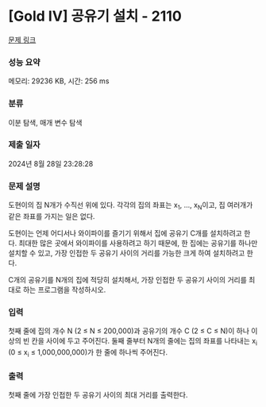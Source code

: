 # [Gold IV] 공유기 설치 - 2110 

[문제 링크](https://www.acmicpc.net/problem/2110) 

### 성능 요약

메모리: 29236 KB, 시간: 256 ms

### 분류

이분 탐색, 매개 변수 탐색

### 제출 일자

2024년 8월 28일 23:28:28

### 문제 설명

<p>도현이의 집 N개가 수직선 위에 있다. 각각의 집의 좌표는 x<sub>1</sub>, ..., x<sub>N</sub>이고, 집 여러개가 같은 좌표를 가지는 일은 없다.</p>

<p>도현이는 언제 어디서나 와이파이를 즐기기 위해서 집에 공유기 C개를 설치하려고 한다. 최대한 많은 곳에서 와이파이를 사용하려고 하기 때문에, 한 집에는 공유기를 하나만 설치할 수 있고, 가장 인접한 두 공유기 사이의 거리를 가능한 크게 하여 설치하려고 한다.</p>

<p>C개의 공유기를 N개의 집에 적당히 설치해서, 가장 인접한 두 공유기 사이의 거리를 최대로 하는 프로그램을 작성하시오.</p>

### 입력 

 <p>첫째 줄에 집의 개수 N (2 ≤ N ≤ 200,000)과 공유기의 개수 C (2 ≤ C ≤ N)이 하나 이상의 빈 칸을 사이에 두고 주어진다. 둘째 줄부터 N개의 줄에는 집의 좌표를 나타내는 x<sub>i</sub> (0 ≤ x<sub>i</sub> ≤ 1,000,000,000)가 한 줄에 하나씩 주어진다.</p>

### 출력 

 <p>첫째 줄에 가장 인접한 두 공유기 사이의 최대 거리를 출력한다.</p>

